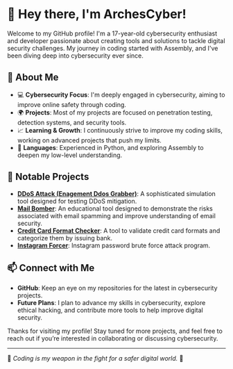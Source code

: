 # 👋 Hey there, I'm ArchesCyber!

Welcome to my GitHub profile! I'm a 17-year-old cybersecurity enthusiast and developer passionate about creating tools and solutions to tackle digital security challenges. My journey in coding started with Assembly, and I've been diving deep into cybersecurity ever since.

## 🔐 About Me
- 💻 **Cybersecurity Focus**: I'm deeply engaged in cybersecurity, aiming to improve online safety through coding.
- 🌍 **Projects**: Most of my projects are focused on penetration testing, detection systems, and security tools.
- 📈 **Learning & Growth**: I continuously strive to improve my coding skills, working on advanced projects that push my limits.
- 💬 **Languages**: Experienced in Python, and exploring Assembly to deepen my low-level understanding.

## 🚀 Notable Projects
- **[DDoS Attack (Enagement Ddos Grabber)](https://github.com/archescyber/)**: A sophisticated simulation tool designed for testing DDoS mitigation.
- **[Mail Bomber](https://github.com/archescyber/mail-bomber/)**: An educational tool designed to demonstrate the risks associated with email spamming and improve understanding of email security.
- **[Credit Card Format Checker](https://github.com/archescyber/credit-card-checker/)**: A tool to validate credit card formats and categorize them by issuing bank.
- **[Instagram Forcer](https://github.com/archescyber/instagram-forcer/)**: Instagram password brute force attack program.
  
## 📫 Connect with Me
- **GitHub**: Keep an eye on my repositories for the latest in cybersecurity projects.
- **Future Plans**: I plan to advance my skills in cybersecurity, explore ethical hacking, and contribute more tools to help improve digital security.

Thanks for visiting my profile! Stay tuned for more projects, and feel free to reach out if you’re interested in collaborating or discussing cybersecurity.

---  
👾 _Coding is my weapon in the fight for a safer digital world._ 👾
